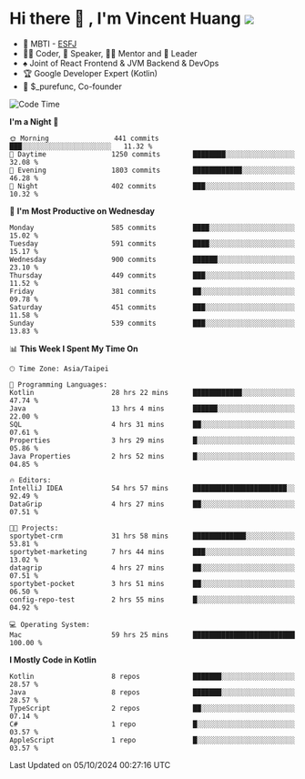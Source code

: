 # Hi there 👋 , I'm Vincent Huang ![](https://komarev.com/ghpvc/?username=Jian-Min-Huang)
- 👀 MBTI - [ESFJ](https://www.16personalities.com/esfj-personality)
- 👨‍💻 Coder, 🎤 Speaker, 👨‍🏫 Mentor and 🚀 Leader
- ♠️ Joint of React Frontend & JVM Backend & DevOps
- 🏆 Google Developer Expert (Kotlin)
- 💼 $_purefunc, Co-founder

<!--START_SECTION:waka-->
![Code Time](http://img.shields.io/badge/Code%20Time-4%2C578%20hrs%2031%20mins-blue)

**I'm a Night 🦉** 

```text
🌞 Morning                441 commits         ███░░░░░░░░░░░░░░░░░░░░░░   11.32 % 
🌆 Daytime                1250 commits        ████████░░░░░░░░░░░░░░░░░   32.08 % 
🌃 Evening                1803 commits        ████████████░░░░░░░░░░░░░   46.28 % 
🌙 Night                  402 commits         ███░░░░░░░░░░░░░░░░░░░░░░   10.32 % 
```
📅 **I'm Most Productive on Wednesday** 

```text
Monday                   585 commits         ████░░░░░░░░░░░░░░░░░░░░░   15.02 % 
Tuesday                  591 commits         ████░░░░░░░░░░░░░░░░░░░░░   15.17 % 
Wednesday                900 commits         ██████░░░░░░░░░░░░░░░░░░░   23.10 % 
Thursday                 449 commits         ███░░░░░░░░░░░░░░░░░░░░░░   11.52 % 
Friday                   381 commits         ██░░░░░░░░░░░░░░░░░░░░░░░   09.78 % 
Saturday                 451 commits         ███░░░░░░░░░░░░░░░░░░░░░░   11.58 % 
Sunday                   539 commits         ███░░░░░░░░░░░░░░░░░░░░░░   13.83 % 
```


📊 **This Week I Spent My Time On** 

```text
🕑︎ Time Zone: Asia/Taipei

💬 Programming Languages: 
Kotlin                   28 hrs 22 mins      ████████████░░░░░░░░░░░░░   47.74 % 
Java                     13 hrs 4 mins       ██████░░░░░░░░░░░░░░░░░░░   22.00 % 
SQL                      4 hrs 31 mins       ██░░░░░░░░░░░░░░░░░░░░░░░   07.61 % 
Properties               3 hrs 29 mins       █░░░░░░░░░░░░░░░░░░░░░░░░   05.86 % 
Java Properties          2 hrs 52 mins       █░░░░░░░░░░░░░░░░░░░░░░░░   04.85 % 

🔥 Editors: 
IntelliJ IDEA            54 hrs 57 mins      ███████████████████████░░   92.49 % 
DataGrip                 4 hrs 27 mins       ██░░░░░░░░░░░░░░░░░░░░░░░   07.51 % 

🐱‍💻 Projects: 
sportybet-crm            31 hrs 58 mins      █████████████░░░░░░░░░░░░   53.81 % 
sportybet-marketing      7 hrs 44 mins       ███░░░░░░░░░░░░░░░░░░░░░░   13.02 % 
datagrip                 4 hrs 27 mins       ██░░░░░░░░░░░░░░░░░░░░░░░   07.51 % 
sportybet-pocket         3 hrs 51 mins       ██░░░░░░░░░░░░░░░░░░░░░░░   06.50 % 
config-repo-test         2 hrs 55 mins       █░░░░░░░░░░░░░░░░░░░░░░░░   04.92 % 

💻 Operating System: 
Mac                      59 hrs 25 mins      █████████████████████████   100.00 % 
```

**I Mostly Code in Kotlin** 

```text
Kotlin                   8 repos             ███████░░░░░░░░░░░░░░░░░░   28.57 % 
Java                     8 repos             ███████░░░░░░░░░░░░░░░░░░   28.57 % 
TypeScript               2 repos             ██░░░░░░░░░░░░░░░░░░░░░░░   07.14 % 
C#                       1 repo              █░░░░░░░░░░░░░░░░░░░░░░░░   03.57 % 
AppleScript              1 repo              █░░░░░░░░░░░░░░░░░░░░░░░░   03.57 % 
```




 Last Updated on 05/10/2024 00:27:16 UTC
<!--END_SECTION:waka-->
